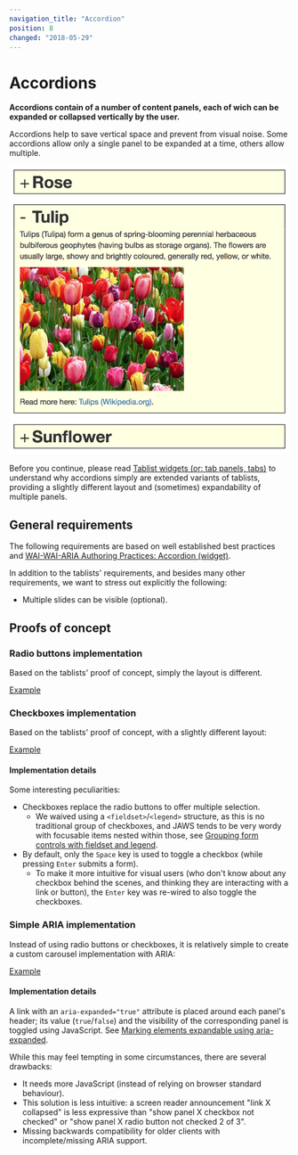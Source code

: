 ```yaml
---
navigation_title: "Accordion"
position: 8
changed: "2018-05-29"
---
```


# Accordions

**Accordions contain of a number of content panels, each of wich can be expanded or collapsed vertically by the user.**

Accordions help to save vertical space and prevent from visual noise. Some accordions allow only a single panel to be expanded at a time, others allow multiple.

![Accordion](_media/accordion.png)

Before you continue, please read [Tablist widgets (or: tab panels, tabs)](/examples/widgets/tablists) to understand why accordions simply are extended variants of tablists, providing a slightly different layout and (sometimes) expandability of multiple panels.

## General requirements

The following requirements are based on well established best practices and [WAI-WAI-ARIA Authoring Practices: Accordion (widget)](https://www.w3.org/TR/wai-aria-practices/#accordion).

In addition to the tablists' requirements, and besides many other requirements, we want to stress out explicitly the following:

- Multiple slides can be visible (optional).

## Proofs of concept

### Radio buttons implementation

Based on the tablists' proof of concept, simply the layout is different.

[Example](_examples/accordion-with-radio-buttons)

### Checkboxes implementation

Based on the tablists' proof of concept, with a slightly different layout:

[Example](_examples/multi-accordion-with-checkboxes)

#### Implementation details

Some interesting peculiarities:

- Checkboxes replace the radio buttons to offer multiple selection.
    - We waived using a `<fieldset>`/`<legend>` structure, as this is no traditional group of checkboxes, and JAWS tends to be very wordy with focusable items nested within those, see [Grouping form controls with fieldset and legend](/examples/forms/grouping-with-fieldsetlegend).
- By default, only the `Space` key is used to toggle a checkbox (while pressing `Enter` submits a form).
    - To make it more intuitive for visual users (who don't know about any checkbox behind the scenes, and thinking they are interacting with a link or button), the `Enter` key was re-wired to also toggle the checkboxes.

### Simple ARIA implementation

Instead of using radio buttons or checkboxes, it is relatively simple to create a custom carousel implementation with ARIA:

[Example](_examples/accordion-with-aria)

#### Implementation details

A link with an `aria-expanded="true"` attribute is placed around each panel's header; its value (`true`/`false`) and the visibility of the corresponding panel is toggled using JavaScript. See [Marking elements expandable using aria-expanded](/examples/sensible-aria-usage/expanded).

While this may feel tempting in some circumstances, there are several drawbacks:

- It needs more JavaScript (instead of relying on browser standard behaviour).
- This solution is less intuitive: a screen reader announcement "link X collapsed" is less expressive than "show panel X checkbox not checked" or "show panel X radio button not checked 2 of 3".
- Missing backwards compatibility for older clients with incomplete/missing ARIA support.